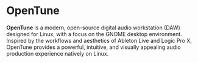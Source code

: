 # OpenTune

**OpenTune** is a modern, open-source digital audio workstation (DAW) designed for Linux, with a focus on the GNOME desktop environment.  
Inspired by the workflows and aesthetics of Ableton Live and Logic Pro X, OpenTune provides a powerful, intuitive, and visually appealing audio production experience natively on Linux.
